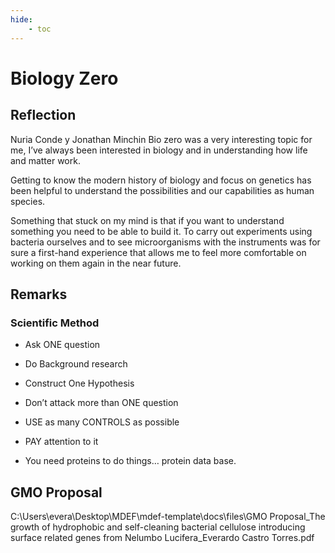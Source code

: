 ```yaml
---
hide:
    - toc
---
```


# Biology Zero

## Reflection

Nuria Conde y Jonathan Minchin
Bio zero was a very interesting topic for me, I’ve always been interested in biology and in understanding how life and matter work. 

Getting to know the modern history of biology and focus on genetics has been helpful to understand the possibilities and our capabilities as human species. 

Something that stuck on my mind is that if you want to understand something you need to be able to build it. 
To carry out experiments using bacteria ourselves and to see microorganisms with the instruments was for sure a first-hand experience that allows me to feel more comfortable on working on them again in the near future. 

## Remarks

### Scientific Method

- Ask ONE question

- Do Background research

- Construct One Hypothesis

- Don’t attack more than ONE question

- USE as many CONTROLS as possible

- PAY attention to it

- You need proteins to do things… protein data base.

## GMO Proposal

C:\Users\evera\Desktop\MDEF\mdef-template\docs\files\GMO Proposal_The growth of hydrophobic and self-cleaning bacterial cellulose introducing surface related genes from Nelumbo Lucifera_Everardo Castro Torres.pdf

